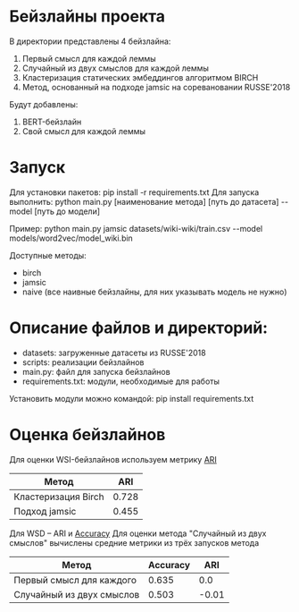 # Бейзлайны проекта
В директории представлены 4 бейзлайна:
1. Первый смысл для каждой леммы
2. Случайный из двух смыслов для каждой леммы
3. Кластеризация статических эмбеддингов алгоритмом BIRCH
4. Метод, основанный на подходе jamsic на соревановании RUSSE'2018

Будут добавлены:
1. BERT-бейзлайн
2. Свой смысл для каждой леммы

# Запуск
Для установки пакетов:
    pip install -r requirements.txt
Для запуска выполнить:
    python main.py [наименование метода] [путь до датасета] --model [путь до модели]


Пример:
    python main.py jamsic datasets/wiki-wiki/train.csv --model models/word2vec/model_wiki.bin

Доступные методы:
- birch
- jamsic
- naive (все наивные бейзлайны, для них указывать модель не нужно)

# Описание файлов и директорий:
- datasets: загруженные датасеты из RUSSE'2018
- scripts: реализации бейзлайнов
- main.py: файл для запуска бейзлайнов
- requirements.txt: модули, необходимые для работы

Установить модули можно командой:
    pip install requirements.txt

# Оценка бейзлайнов
Для оценки WSI-бейзлайнов используем метрику [ARI](https://scikit-learn.org/stable/modules/generated/sklearn.metrics.adjusted_rand_score.html)

| Метод | ARI |
| --- | ----------- |
| Кластеризация Birch | 0.728 |
| Подход jamsic | 0.455 |

Для WSD – ARI и [Accuracy](https://scikit-learn.org/stable/modules/generated/sklearn.metrics.accuracy_score.html)
Для оценки метода "Случайный из двух смыслов" вычислены средние метрики из трёх запусков метода

| Метод | Accuracy | ARI |
| --- | ----------- |----|
| Первый смысл для каждого |  0.635 | 0.0 |
| Случайный из двух смыслов | 0.503 | -0.01 |
